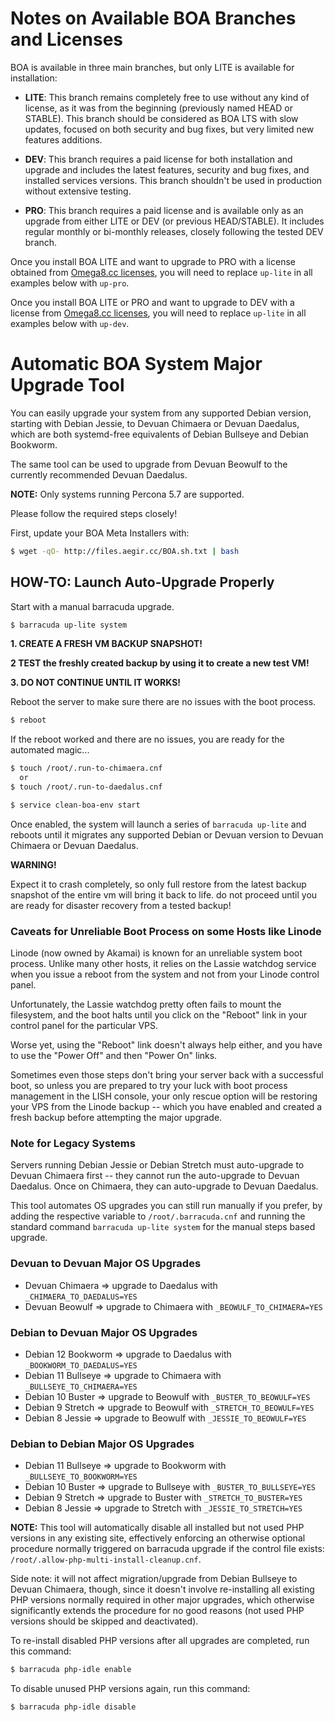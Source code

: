 
# Notes on Available BOA Branches and Licenses

BOA is available in three main branches, but only LITE is available for installation:

- **LITE**: This branch remains completely free to use without any kind of license, as it was from the beginning (previously named HEAD or STABLE). This branch should be considered as BOA LTS with slow updates, focused on both security and bug fixes, but very limited new features additions.

- **DEV**: This branch requires a paid license for both installation and upgrade and includes the latest features, security and bug fixes, and installed services versions. This branch shouldn't be used in production without extensive testing.

- **PRO**: This branch requires a paid license and is available only as an upgrade from either LITE or DEV (or previous HEAD/STABLE). It includes regular monthly or bi-monthly releases, closely following the tested DEV branch.

Once you install BOA LITE and want to upgrade to PRO with a license obtained from [Omega8.cc licenses](https://omega8.cc/licenses), you will need to replace `up-lite` in all examples below with `up-pro`.

Once you install BOA LITE or PRO and want to upgrade to DEV with a license from [Omega8.cc licenses](https://omega8.cc/licenses), you will need to replace `up-lite` in all examples below with `up-dev`.

# Automatic BOA System Major Upgrade Tool

You can easily upgrade your system from any supported Debian version, starting with Debian Jessie, to Devuan Chimaera or Devuan Daedalus, which are both systemd-free equivalents of Debian Bullseye and Debian Bookworm.

The same tool can be used to upgrade from Devuan Beowulf to the currently recommended Devuan Daedalus.

**NOTE:** Only systems running Percona 5.7 are supported.

Please follow the required steps closely!

First, update your BOA Meta Installers with:

```sh
$ wget -qO- http://files.aegir.cc/BOA.sh.txt | bash
```

## HOW-TO: Launch Auto-Upgrade Properly

Start with a manual barracuda upgrade.

```sh
$ barracuda up-lite system
```

**1. CREATE A FRESH VM BACKUP SNAPSHOT!**

**2 TEST the freshly created backup by using it to create a new test VM!**

**3. DO NOT CONTINUE UNTIL IT WORKS!**

Reboot the server to make sure there are no issues with the boot process.

```sh
$ reboot
```

If the reboot worked and there are no issues, you are ready for the automated magic...

```sh
$ touch /root/.run-to-chimaera.cnf
  or
$ touch /root/.run-to-daedalus.cnf

$ service clean-boa-env start
```

Once enabled, the system will launch a series of `barracuda up-lite` and reboots until it migrates any supported Debian or Devuan version to Devuan Chimaera or Devuan Daedalus.

**WARNING!**

Expect it to crash completely, so only full restore from the latest backup snapshot of the entire vm will bring it back to life.
do not proceed until you are ready for disaster recovery from a tested backup!

### Caveats for Unreliable Boot Process on some Hosts like Linode

Linode (now owned by Akamai) is known for an unreliable system boot process. Unlike many other hosts, it relies on the Lassie watchdog service when you issue a reboot from the system and not from your Linode control panel.

Unfortunately, the Lassie watchdog pretty often fails to mount the filesystem, and the boot halts until you click on the "Reboot" link in your control panel for the particular VPS.

Worse yet, using the "Reboot" link doesn't always help either, and you have to use the "Power Off" and then "Power On" links.

Sometimes even those steps don't bring your server back with a successful boot, so unless you are prepared to try your luck with boot process management in the LISH console, your only rescue option will be restoring your VPS from the Linode backup -- which you have enabled and created a fresh backup before attempting the major upgrade.

### Note for Legacy Systems

Servers running Debian Jessie or Debian Stretch must auto-upgrade to Devuan Chimaera first -- they cannot run the auto-upgrade to Devuan Daedalus. Once on Chimaera, they can auto-upgrade to Devuan Daedalus.

This tool automates OS upgrades you can still run manually if you prefer, by adding the respective variable to `/root/.barracuda.cnf` and running the standard command `barracuda up-lite system` for the manual steps based upgrade.

### Devuan to Devuan Major OS Upgrades

- Devuan Chimaera => upgrade to Daedalus with `_CHIMAERA_TO_DAEDALUS=YES`
- Devuan Beowulf => upgrade to Chimaera with `_BEOWULF_TO_CHIMAERA=YES`

### Debian to Devuan Major OS Upgrades

- Debian 12 Bookworm => upgrade to Daedalus with `_BOOKWORM_TO_DAEDALUS=YES`
- Debian 11 Bullseye => upgrade to Chimaera with `_BULLSEYE_TO_CHIMAERA=YES`
- Debian 10 Buster => upgrade to Beowulf with `_BUSTER_TO_BEOWULF=YES`
- Debian 9 Stretch => upgrade to Beowulf with `_STRETCH_TO_BEOWULF=YES`
- Debian 8 Jessie => upgrade to Beowulf with `_JESSIE_TO_BEOWULF=YES`

### Debian to Debian Major OS Upgrades

- Debian 11 Bullseye => upgrade to Bookworm with `_BULLSEYE_TO_BOOKWORM=YES`
- Debian 10 Buster => upgrade to Bullseye with `_BUSTER_TO_BULLSEYE=YES`
- Debian 9 Stretch => upgrade to Buster with `_STRETCH_TO_BUSTER=YES`
- Debian 8 Jessie => upgrade to Stretch with `_JESSIE_TO_STRETCH=YES`

**NOTE:** This tool will automatically disable all installed but not used PHP versions in any existing site, effectively enforcing an otherwise optional procedure normally triggered on barracuda upgrade if the control file exists: `/root/.allow-php-multi-install-cleanup.cnf`.

Side note: it will not affect migration/upgrade from Debian Bullseye to Devuan Chimaera, though, since it doesn't involve re-installing all existing PHP versions normally required in other major upgrades, which otherwise significantly extends the procedure for no good reasons (not used PHP versions should be skipped and deactivated).

To re-install disabled PHP versions after all upgrades are completed, run this command:

```sh
$ barracuda php-idle enable
```

To disable unused PHP versions again, run this command:

```sh
$ barracuda php-idle disable
```
